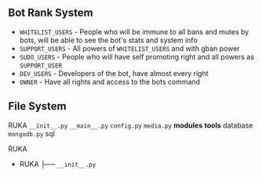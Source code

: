 ## Bot Rank System
* ```WHITELIST_USERS``` - People who will be immune to all bans and mutes by bots, will be able to see the bot's stats and system info
* ```SUPPORT_USERS``` - All powers of ```WHITELIST_USERS``` and with gban power
* ```SUDO_USERS``` - People who will have self promoting right and all powers as ```SUPPORT_USER```
* ```DEV_USERS``` - Developers of the bot, have almost every right
* ```OWNER``` - Have all rights and access to the bots command

## File System
RUKA
    ```__init__.py```
    ```__main__.py```
    ```config.py```
    ```media.py```
    **modules**
    **tools**
    database
        ```mongodb.py```
        sql


RUKA
- RUKA
    ├── ```__init__.py```